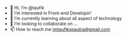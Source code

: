 - 👋 Hi, I’m @taufik
- 👀 I’m interested in Front-end Developin'
- 🌱 I’m currently learning about all aspect of technology
- 💞️ I’m looking to collaborate on ...
- 📫 How to reach me imtaufikspautra@gmail.com

<!---
muhammadtaufiksaputra/muhammadtaufiksaputra is a ✨ special ✨ repository because its `README.md` (this file) appears on your GitHub profile.
You can click the Preview link to take a look at your changes.
--->

